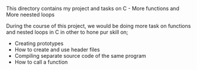 This directory contains my project and tasks on C - More functions and More neested loops

During the course of this project, we would be doing more task on functions and nested loops in C in other to hone pur skill on;

 - Creating prototypes
 - How to create and use header files
 - Compiling separate source code of the same program
 - How to call a function
